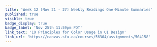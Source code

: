```yaml
---
title: 'Week 12 (Nov 21 - 27) Weekly Readings One-Minute Summaries'
published: true
visible: true
badge_display: true
badge_label: 'Nov 25th 11:59pm PDT'
link_text: '10 Principles for Color Usage in UI Design'
link_url: 'https://canvas.sfu.ca/courses/56304/assignments/504158'
---
```

